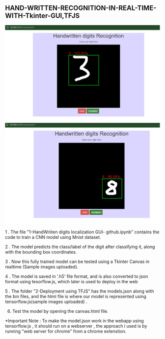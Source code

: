 ## HAND-WRITTEN-RECOGNITION-IN-REAL-TIME-WITH-Tkinter-GUI,TFJS

![Loading image ... ](sampleImg1.jpg?raw=true "Image localization deployed using TensorflowJS")
![Loading image ... ](sampleImg2.jpg?raw=true "Image localization deployed using TensorflowJS")


1 . The file "1-HandWriiten digits localization GUI- github.ipynb" contains the code to train a CNN model using Mnist dataset.

2 . The model predicts the class/label of the digit after classifying it, along with the bounding box coordinates.

3 . Now this fully trained model can be tested using a Tkinter Canvas in realtime (Sample images uploaded). 

4 . The model is saved in '.h5' file format, and is also converted to json format using tesorflow.js, which later is used to deploy in the web

5 . The folder "2-Deployment using TFJS" has the models.json along with the bin files, and the html file is where our model is represented using tensorflow.js(sample images uploaded) .

6. Test the model by opening the canvas.html file.

*Important Note : To make the model.json work in the webapp using tensorflow.js , it should run on a webserver , the approach i used is by running "web server for chrome" from a chrome extenstion.
